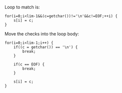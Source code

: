 Loop to match is:

    for(i=0;i<lim-1&&(c=getchar())!='\n'&&c!=EOF;++i) {
        s[i] = c;
    }

Move the checks into the loop body:

    for(i=0;i<lim-1;i++) {
        if((c = getchar()) == '\n') {
            break;
        }
        
        if(c == EOF) {
            break;
        }
        
        s[i] = c;
    }

